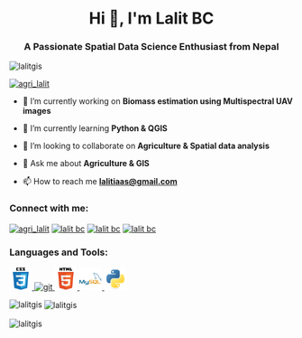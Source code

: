 <h1 align="center">Hi 👋, I'm Lalit BC</h1>
<h3 align="center">A Passionate Spatial Data Science Enthusiast from Nepal</h3>
<!-- <img align = "right" alt = "Coding" width = "400" src = " https://cdn.dribbble.com/users/1162077/screenshots/3848914/programmer.gif"> -->

<p align="left"> <img src="https://komarev.com/ghpvc/?username=lalitgis&label=Profile%20views&color=0e75b6&style=flat" alt="lalitgis" /> </p>

<p align="left"> <a href="https://twitter.com/@agri_lalit" target="blank"><img src="https://img.shields.io/twitter/follow/@agri_lalit?logo=twitter&style=for-the-badge" alt="agri_lalit" /></a> </p>

- 🔭 I’m currently working on **Biomass estimation using Multispectral UAV images**

- 🌱 I’m currently learning **Python & QGIS**

- 👯 I’m looking to collaborate on **Agriculture & Spatial data analysis**

- 💬 Ask me about **Agriculture & GIS**

- 📫 How to reach me **lalitiaas@gmail.com**

<h3 align="left">Connect with me:</h3>
<p align="left">
<a href="https://twitter.com/agri_lalit" target="blank"><img align="center" src="https://raw.githubusercontent.com/rahuldkjain/github-profile-readme-generator/master/src/images/icons/Social/twitter.svg" alt="agri_lalit" height="30" width="40" /></a>
<a href="https://linkedin.com/in/lalit bc" target="blank"><img align="center" src="https://raw.githubusercontent.com/rahuldkjain/github-profile-readme-generator/master/src/images/icons/Social/linked-in-alt.svg" alt="lalit bc" height="30" width="40" /></a>
<a href="https://stackoverflow.com/users/lalit bc" target="blank"><img align="center" src="https://raw.githubusercontent.com/rahuldkjain/github-profile-readme-generator/master/src/images/icons/Social/stack-overflow.svg" alt="lalit bc" height="30" width="40" /></a>
<a href="https://kaggle.com/lalit bc" target="blank"><img align="center" src="https://raw.githubusercontent.com/rahuldkjain/github-profile-readme-generator/master/src/images/icons/Social/kaggle.svg" alt="lalit bc" height="30" width="40" /></a>
</p>

<h3 align="left">Languages and Tools:</h3>
<p align="left"> <a href="https://www.w3schools.com/css/" target="_blank" rel="noreferrer"> <img src="https://raw.githubusercontent.com/devicons/devicon/master/icons/css3/css3-original-wordmark.svg" alt="css3" width="40" height="40"/> </a> <a href="https://git-scm.com/" target="_blank" rel="noreferrer"> <img src="https://www.vectorlogo.zone/logos/git-scm/git-scm-icon.svg" alt="git" width="40" height="40"/> </a> <a href="https://www.w3.org/html/" target="_blank" rel="noreferrer"> <img src="https://raw.githubusercontent.com/devicons/devicon/master/icons/html5/html5-original-wordmark.svg" alt="html5" width="40" height="40"/> </a> <a href="https://www.mysql.com/" target="_blank" rel="noreferrer"> <img src="https://raw.githubusercontent.com/devicons/devicon/master/icons/mysql/mysql-original-wordmark.svg" alt="mysql" width="40" height="40"/> </a> <a href="https://www.python.org" target="_blank" rel="noreferrer"> <img src="https://raw.githubusercontent.com/devicons/devicon/master/icons/python/python-original.svg" alt="python" width="40" height="40"/> </a> </p>

<p><img align="left" src="https://github-readme-stats.vercel.app/api/top-langs?username=lalitgis&show_icons=true&locale=en&layout=compact" alt="lalitgis" /></p>

<p>&nbsp;<img align="center" src="https://github-readme-stats.vercel.app/api?username=lalitgis&show_icons=true&locale=en" alt="lalitgis" /></p>

<p><img align="center" src="https://github-readme-streak-stats.herokuapp.com/?user=lalitgis&" alt="lalitgis" /></p>
